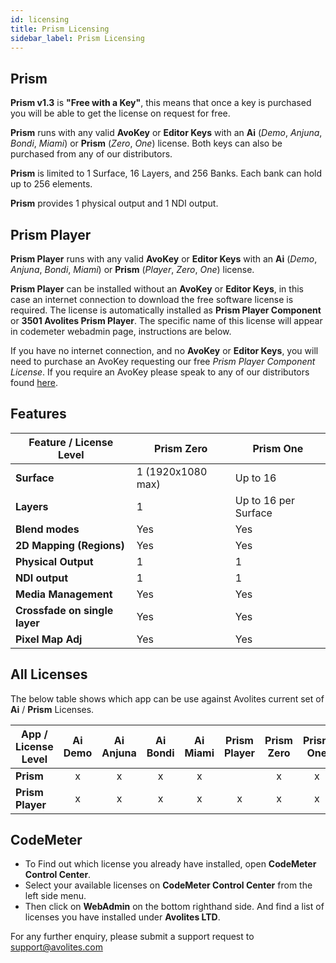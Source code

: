 ```yaml
---
id: licensing
title: Prism Licensing
sidebar_label: Prism Licensing
---
```


## Prism

**Prism v1.3** is **"Free with a Key"**, this means that once a key is purchased you will be able to get the license on request for free.

**Prism** runs with any valid **AvoKey** or **Editor Keys** with an **Ai** (_Demo_, _Anjuna_, _Bondi_, _Miami_) or **Prism**  (_Zero_, _One_) license. Both keys can also be purchased from any of our distributors.

**Prism** is limited to 1 Surface, 16 Layers, and 256 Banks. Each bank can hold up to 256 elements.

**Prism** provides 1 physical output and 1 NDI output.

## Prism Player

**Prism Player** runs with any valid **AvoKey** or **Editor Keys** with an **Ai** (_Demo_, _Anjuna_, _Bondi_, _Miami_) or **Prism** (_Player_, _Zero_, _One_) license.

**Prism Player** can be installed without an **AvoKey** or **Editor Keys**, in this case an internet connection to download the free software license is required. The license is automatically installed as **Prism Player Component** or **3501 Avolites Prism Player**. The specific name of this license will appear in codemeter webadmin page, instructions are below.

If you have no internet connection, and no **AvoKey** or **Editor Keys**, you will need to purchase an AvoKey requesting our free *Prism Player Component License*. If you require an AvoKey please speak to any of our distributors found [here](https://www.avolites.com/official-distributors).

## Features
|Feature / License Level | Prism Zero | Prism One |
|-|-|-|
| **Surface**                   | 1 (1920x1080 max) | Up to 16 |
| **Layers**                    | 1                 | Up to 16 per Surface |
| **Blend modes**               | Yes               | Yes|
| **2D Mapping (Regions)**      | Yes               | Yes|
| **Physical Output**           | 1                 | 1 |
| **NDI output**                | 1                 | 1 |
| **Media Management**          | Yes               | Yes | 
| **Crossfade on single layer** | Yes               | Yes |
| **Pixel Map Adj**             | Yes               | Yes |

## All Licenses

The below table shows which app can be use against Avolites current set of **Ai** / **Prism** Licenses.

| App / License Level | Ai Demo  | Ai Anjuna | Ai Bondi | Ai Miami | Prism Player | Prism Zero | Prism One | 
|-----------------|:--------:|:---------:|:--------:|:--------:|:-------------:|:----------:|:---------:|
| **Prism**       |    x     |     x     |    x     |    x     |               |     x      |    x      |
| **Prism Player**|    x     |     x     |    x     |    x     |       x       |     x      |    x      |

## CodeMeter

- To Find out which license you already have installed, open **CodeMeter Control Center**.
- Select your available licenses on **CodeMeter Control Center** from the left side menu.
- Then click on **WebAdmin** on the bottom righthand side. And find a list of licenses you have installed under **Avolites LTD**.

For any further enquiry, please submit a support request to <a href="mailto:support@avolites.com?subject=Prism:">support@avolites.com</a>